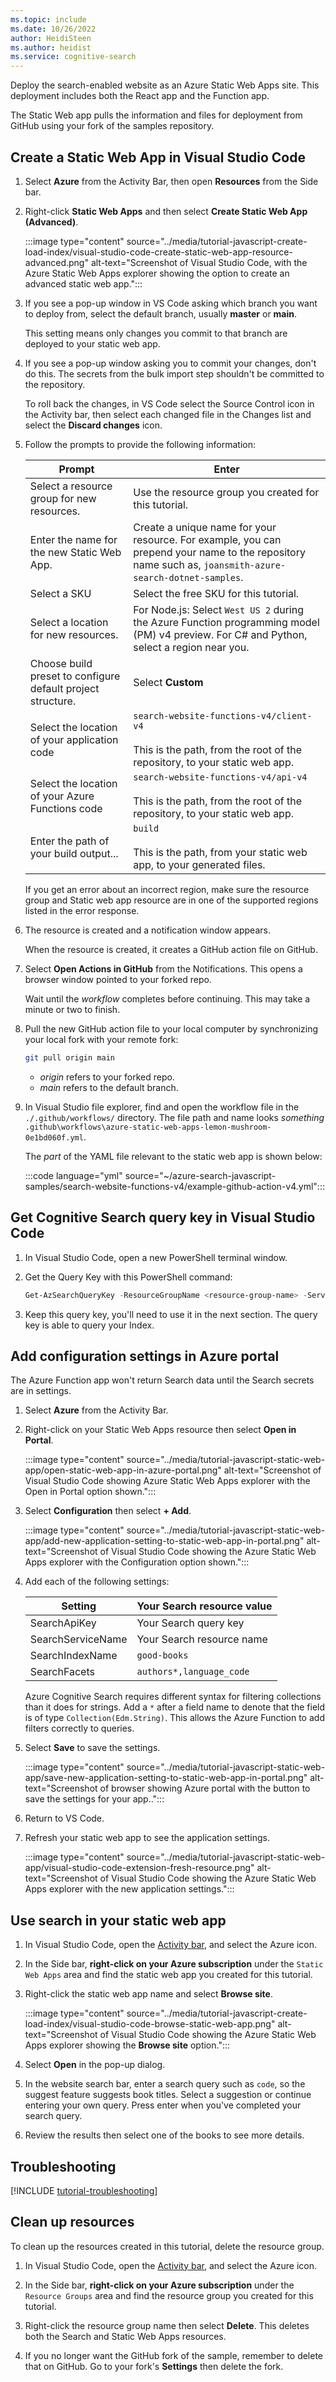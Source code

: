 ```yaml
---
ms.topic: include
ms.date: 10/26/2022
author: HeidiSteen
ms.author: heidist
ms.service: cognitive-search
---
```


Deploy the search-enabled website as an Azure Static Web Apps site. This deployment includes both the React app and the Function app.  

The Static Web app pulls the information and files for deployment from GitHub using your fork of the samples repository.  

## Create a Static Web App in Visual Studio Code

1. Select **Azure** from the Activity Bar, then open **Resources** from the Side bar. 

1. Right-click **Static Web Apps** and then select **Create Static Web App (Advanced)**.

    :::image type="content" source="../media/tutorial-javascript-create-load-index/visual-studio-code-create-static-web-app-resource-advanced.png" alt-text="Screenshot of Visual Studio Code, with the Azure Static Web Apps explorer showing the option to create an advanced static web app.":::

1. If you see a pop-up window in VS Code asking which branch you want to deploy from, select the default branch, usually **master** or **main**. 

    This setting means only changes you commit to that branch are deployed to your static web app. 

1. If you see a pop-up window asking you to commit your changes, don't do this. The secrets from the bulk import step shouldn't be committed to the repository. 

    To roll back the changes, in VS Code select the Source Control icon in the Activity bar, then select each changed file in the Changes list and select the **Discard changes** icon.

1. Follow the prompts to provide the following information:

    |Prompt|Enter|
    |--|--|
    |Select a resource group for new resources.|Use the resource group you created for this tutorial.|
    |Enter the name for the new Static Web App.|Create a unique name for your resource. For example, you can prepend your name to the repository name such as, `joansmith-azure-search-dotnet-samples`. |
    |Select a SKU| Select the free SKU for this tutorial.|
    |Select a location for new resources.|For Node.js: Select `West US 2` during the Azure Function programming model (PM) v4 preview. For C# and Python, select a region near you.|
    |Choose build preset to configure default project structure.|Select **Custom**|
    |Select the location of your application code|`search-website-functions-v4/client-v4`<br><br>This is the path, from the root of the repository, to your static web app. |
    |Select the location of your Azure Functions code|`search-website-functions-v4/api-v4`<br><br>This is the path, from the root of the repository, to your static web app. |
    |Enter the path of your build output...|`build`<br><br>This is the path, from your static web app, to your generated files.|

    If you get an error about an incorrect region, make sure the resource group and Static web app resource are in one of the supported regions listed in the error response. 

1. The resource is created and a notification window appears. 

     When the resource is created, it creates a GitHub action file on GitHub.

1. Select **Open Actions in GitHub** from the Notifications. This opens a browser window pointed to your forked repo. 

    Wait until the _workflow_ completes before continuing. This may take a minute or two to finish. 

1. Pull the new GitHub action file to your local computer by synchronizing your local fork with your remote fork:

    ```bash
    git pull origin main
    ```

    * _origin_ refers to your forked repo. 
    * _main_ refers to the default branch.

1. In Visual Studio file explorer, find and open the workflow file in the `./.github/workflows/` directory. The file path and name looks _something_ `.github\workflows\azure-static-web-apps-lemon-mushroom-0e1bd060f.yml`.

    The _part_ of the YAML file relevant to the static web app is shown below:

    :::code language="yml" source="~/azure-search-javascript-samples/search-website-functions-v4/example-github-action-v4.yml":::

## Get Cognitive Search query key in Visual Studio Code

1. In Visual Studio Code, open a new PowerShell terminal window.

1. Get the Query Key with this PowerShell command:

    ```powershell
    Get-AzSearchQueryKey -ResourceGroupName <resource-group-name> -ServiceName <search-service-name>
    ```

1. Keep this query key, you'll need to use it in the next section. The query key is able to query your Index. 

## Add configuration settings in Azure portal

The Azure Function app won't return Search data until the Search secrets are in settings. 

1. Select **Azure** from the Activity Bar. 
1. Right-click on your Static Web Apps resource then select **Open in Portal**.

    :::image type="content" source="../media/tutorial-javascript-static-web-app/open-static-web-app-in-azure-portal.png" alt-text="Screenshot of Visual Studio Code showing Azure Static Web Apps explorer with the Open in Portal option shown.":::

1. Select **Configuration** then select **+ Add**.

    :::image type="content" source="../media/tutorial-javascript-static-web-app/add-new-application-setting-to-static-web-app-in-portal.png" alt-text="Screenshot of Visual Studio Code showing the Azure Static Web Apps explorer with the Configuration option shown.":::

1. Add each of the following settings:

    |Setting|Your Search resource value|
    |--|--|
    |SearchApiKey|Your Search query key|
    |SearchServiceName|Your Search resource name|
    |SearchIndexName|`good-books`|
    |SearchFacets|`authors*,language_code`|

    Azure Cognitive Search requires different syntax for filtering collections than it does for strings. Add a `*` after a field name to denote that the field is of type `Collection(Edm.String)`. This allows the Azure Function to add filters correctly to queries.

1. Select **Save** to save the settings. 

    :::image type="content" source="../media/tutorial-javascript-static-web-app/save-new-application-setting-to-static-web-app-in-portal.png" alt-text="Screenshot of browser showing Azure portal with the button to save the settings for your app..":::

1. Return to VS Code. 
1. Refresh your static web app to see the application settings. 

    :::image type="content" source="../media/tutorial-javascript-static-web-app/visual-studio-code-extension-fresh-resource.png" alt-text="Screenshot of Visual Studio Code showing the Azure Static Web Apps explorer with the new application settings.":::

## Use search in your static web app

1. In Visual Studio Code, open the [Activity bar](https://code.visualstudio.com/docs/getstarted/userinterface), and select the Azure icon.
1. In the Side bar, **right-click on your Azure subscription** under the `Static Web Apps` area and find the static web app you created for this tutorial.
1. Right-click the static web app name and select **Browse site**.
    
    :::image type="content" source="../media/tutorial-javascript-create-load-index/visual-studio-code-browse-static-web-app.png" alt-text="Screenshot of Visual Studio Code showing the Azure Static Web Apps explorer showing the **Browse site** option.":::    

1. Select **Open** in the pop-up dialog.
1. In the website search bar, enter a search query such as `code`, so the suggest feature suggests book titles. Select a suggestion or continue entering your own query. Press enter when you've completed your search query. 
1. Review the results then select one of the books to see more details. 


## Troubleshooting

[!INCLUDE [tutorial-troubleshooting](tutorial-add-search-website-troubleshooting.md)]

## Clean up resources

To clean up the resources created in this tutorial, delete the resource group.

1. In Visual Studio Code, open the [Activity bar](https://code.visualstudio.com/docs/getstarted/userinterface), and select the Azure icon. 

1. In the Side bar, **right-click on your Azure subscription** under the `Resource Groups` area and find the resource group you created for this tutorial.
1. Right-click the resource group name then select **Delete**.
    This deletes both the Search and Static Web Apps resources.
1. If you no longer want the GitHub fork of the sample, remember to delete that on GitHub. Go to your fork's **Settings** then delete the fork. 
